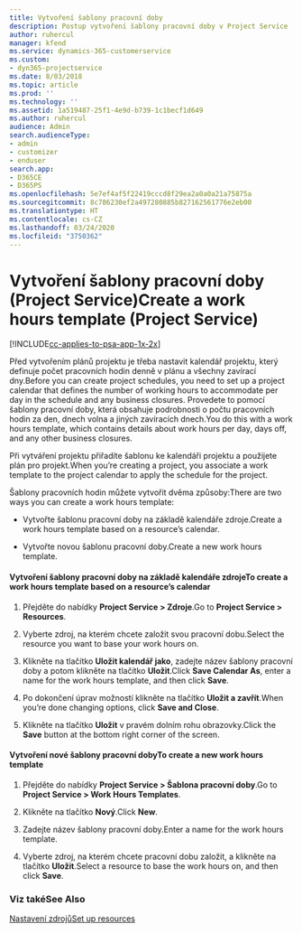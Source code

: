 ```yaml
---
title: Vytvoření šablony pracovní doby
description: Postup vytvoření šablony pracovní doby v Project Service
author: ruhercul
manager: kfend
ms.service: dynamics-365-customerservice
ms.custom:
- dyn365-projectservice
ms.date: 8/03/2018
ms.topic: article
ms.prod: ''
ms.technology: ''
ms.assetid: 1a519487-25f1-4e9d-b739-1c1becf1d649
ms.author: ruhercul
audience: Admin
search.audienceType:
- admin
- customizer
- enduser
search.app:
- D365CE
- D365PS
ms.openlocfilehash: 5e7ef4af5f22419cccd8f29ea2a0a0a21a75875a
ms.sourcegitcommit: 8c786230ef2a497280885b827162561776e2eb00
ms.translationtype: HT
ms.contentlocale: cs-CZ
ms.lasthandoff: 03/24/2020
ms.locfileid: "3750362"
---
```

# <a name="create-a-work-hours-template-project-service"></a><span data-ttu-id="57899-103">Vytvoření šablony pracovní doby (Project Service)</span><span class="sxs-lookup"><span data-stu-id="57899-103">Create a work hours template (Project Service)</span></span>

[!INCLUDE[cc-applies-to-psa-app-1x-2x](../includes/cc-applies-to-psa-app-1x-2x.md)]

<span data-ttu-id="57899-104">Před vytvořením plánů projektu je třeba nastavit kalendář projektu, který definuje počet pracovních hodin denně v plánu a všechny zavírací dny.</span><span class="sxs-lookup"><span data-stu-id="57899-104">Before you can create project schedules, you need to set up a project calendar that defines the number of working hours to accommodate per day in the schedule and any business closures.</span></span> <span data-ttu-id="57899-105">Provedete to pomocí šablony pracovní doby, která obsahuje podrobnosti o počtu pracovních hodin za den, dnech volna a jiných zavíracích dnech.</span><span class="sxs-lookup"><span data-stu-id="57899-105">You do this with a work hours template, which contains details about work hours per day, days off, and any other business closures.</span></span>  
  
 <span data-ttu-id="57899-106">Při vytváření projektu přiřadíte šablonu ke kalendáři projektu a použijete plán pro projekt.</span><span class="sxs-lookup"><span data-stu-id="57899-106">When you’re creating a project, you associate a work template to the project calendar to apply the schedule for the project.</span></span>  
  
 <span data-ttu-id="57899-107">Šablony pracovních hodin můžete vytvořit dvěma způsoby:</span><span class="sxs-lookup"><span data-stu-id="57899-107">There are two ways you can create a work hours template:</span></span>  
  
-   <span data-ttu-id="57899-108">Vytvořte šablonu pracovní doby na základě kalendáře zdroje.</span><span class="sxs-lookup"><span data-stu-id="57899-108">Create a work hours template based on a resource’s calendar.</span></span>  
  
-   <span data-ttu-id="57899-109">Vytvořte novou šablonu pracovní doby.</span><span class="sxs-lookup"><span data-stu-id="57899-109">Create a new work hours template.</span></span>  
  
#### <a name="to-create-a-work-hours-template-based-on-a-resources-calendar"></a><span data-ttu-id="57899-110">Vytvoření šablony pracovní doby na základě kalendáře zdroje</span><span class="sxs-lookup"><span data-stu-id="57899-110">To create a work hours template based on a resource’s calendar</span></span>  
  
1.  <span data-ttu-id="57899-111">Přejděte do nabídky **Project Service > Zdroje**.</span><span class="sxs-lookup"><span data-stu-id="57899-111">Go to **Project Service > Resources**.</span></span>  
  
2.  <span data-ttu-id="57899-112">Vyberte zdroj, na kterém chcete založit svou pracovní dobu.</span><span class="sxs-lookup"><span data-stu-id="57899-112">Select the resource you want to base your work hours on.</span></span>  
  
3.  <span data-ttu-id="57899-113">Klikněte na tlačítko **Uložit kalendář jako**, zadejte název šablony pracovní doby a potom klikněte na tlačítko **Uložit**.</span><span class="sxs-lookup"><span data-stu-id="57899-113">Click **Save Calendar As**, enter a name for the work hours template, and then click **Save**.</span></span>  
  
4.  <span data-ttu-id="57899-114">Po dokončení úprav možností klikněte na tlačítko **Uložit a zavřít**.</span><span class="sxs-lookup"><span data-stu-id="57899-114">When you’re done changing options, click **Save and Close**.</span></span>  
  
5.  <span data-ttu-id="57899-115">Klikněte na tlačítko **Uložit** v pravém dolním rohu obrazovky.</span><span class="sxs-lookup"><span data-stu-id="57899-115">Click the **Save** button at the bottom right corner of the screen.</span></span>  
  
#### <a name="to-create-a-new-work-hours-template"></a><span data-ttu-id="57899-116">Vytvoření nové šablony pracovní doby</span><span class="sxs-lookup"><span data-stu-id="57899-116">To create a new work hours template</span></span>  
  
1.  <span data-ttu-id="57899-117">Přejděte do nabídky **Project Service > Šablona pracovní doby**.</span><span class="sxs-lookup"><span data-stu-id="57899-117">Go to **Project Service > Work Hours Templates**.</span></span>  
  
2.  <span data-ttu-id="57899-118">Klikněte na tlačítko **Nový**.</span><span class="sxs-lookup"><span data-stu-id="57899-118">Click **New**.</span></span>  
  
3.  <span data-ttu-id="57899-119">Zadejte název šablony pracovní doby.</span><span class="sxs-lookup"><span data-stu-id="57899-119">Enter a name for the work hours template.</span></span>  
  
4.  <span data-ttu-id="57899-120">Vyberte zdroj, na kterém chcete pracovní dobu založit, a klikněte na tlačítko **Uložit**.</span><span class="sxs-lookup"><span data-stu-id="57899-120">Select a resource to base the work hours on, and then click **Save**.</span></span>  
  
### <a name="see-also"></a><span data-ttu-id="57899-121">Viz také</span><span class="sxs-lookup"><span data-stu-id="57899-121">See Also</span></span>  
 [<span data-ttu-id="57899-122">Nastavení zdrojů</span><span class="sxs-lookup"><span data-stu-id="57899-122">Set up resources</span></span>](../project-service/set-up-resources.md)
